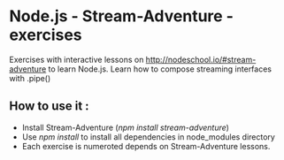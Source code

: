 Node.js - Stream-Adventure - exercises
======================================

Exercises with interactive lessons on http://nodeschool.io/#stream-adventure to learn Node.js.
Learn how to compose streaming interfaces with .pipe()

How to use it :
-----------------------------------------------
- Install Stream-Adventure (*npm install stream-adventure*)
- Use *npm install* to install all dependencies in node_modules directory
- Each exercise is numeroted depends on Stream-Adventure lessons.









